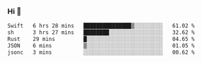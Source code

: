 ### Hi 👋

<!--START_SECTION:waka-->

```txt
Swift   6 hrs 28 mins   ███████████████▒░░░░░░░░░   61.02 %
sh      3 hrs 27 mins   ████████░░░░░░░░░░░░░░░░░   32.62 %
Rust    29 mins         █░░░░░░░░░░░░░░░░░░░░░░░░   04.65 %
JSON    6 mins          ▒░░░░░░░░░░░░░░░░░░░░░░░░   01.05 %
jsonc   3 mins          ░░░░░░░░░░░░░░░░░░░░░░░░░   00.62 %
```

<!--END_SECTION:waka-->
